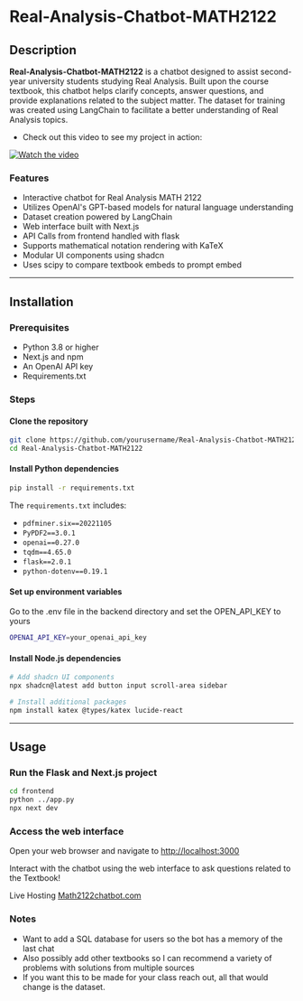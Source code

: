 
# Real-Analysis-Chatbot-MATH2122

## Description

**Real-Analysis-Chatbot-MATH2122** is a chatbot designed to assist second-year university students studying Real Analysis. Built upon the course textbook, this chatbot helps clarify concepts, answer questions, and provide explanations related to the subject matter. The dataset for training was created using LangChain to facilitate a better understanding of Real Analysis topics.

- Check out this video to see my project in action:

[![Watch the video](https://img.youtube.com/vi/5kboq6OiIRI/maxresdefault.jpg)](https://www.youtube.com/watch?v=5kboq6OiIRI)

### Features

- Interactive chatbot for Real Analysis MATH 2122
- Utilizes OpenAI's GPT-based models for natural language understanding
- Dataset creation powered by LangChain
- Web interface built with Next.js
- API Calls from frontend handled with flask
- Supports mathematical notation rendering with KaTeX
- Modular UI components using shadcn
- Uses scipy to compare textbook embeds to prompt embed

---

## Installation

### Prerequisites

- Python 3.8 or higher
- Next.js and npm
- An OpenAI API key
- Requirements.txt
  
### Steps

#### Clone the repository

```bash
git clone https://github.com/yourusername/Real-Analysis-Chatbot-MATH2122.git
cd Real-Analysis-Chatbot-MATH2122
```



#### Install Python dependencies

```bash
pip install -r requirements.txt
```

The `requirements.txt` includes:

- `pdfminer.six==20221105`
- `PyPDF2==3.0.1`
- `openai==0.27.0`
- `tqdm==4.65.0`
- `flask==2.0.1`
- `python-dotenv==0.19.1`

#### Set up environment variables

Go to the .env file in the backend directory and set the OPEN_API_KEY to yours

```bash
OPENAI_API_KEY=your_openai_api_key
```

#### Install Node.js dependencies

```bash
# Add shadcn UI components
npx shadcn@latest add button input scroll-area sidebar

# Install additional packages
npm install katex @types/katex lucide-react
```

---

## Usage

### Run the Flask and Next.js project

```bash
cd frontend
python ../app.py
npx next dev
```

### Access the web interface

Open your web browser and navigate to [http://localhost:3000](http://localhost:3000)

Interact with the chatbot using the web interface to ask questions related to the Textbook!

Live Hosting [Math2122chatbot.com](http://Math2122chatbot.com)

### Notes

 - Want to add a SQL database for users so the bot has a memory of the last chat
 - Also possibly add other textbooks so I can recommend a variety of problems with solutions from multiple sources
 - If you want this to be made for your class reach out, all that would change is the dataset.
